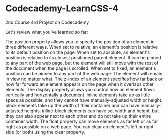 # Codecademy-LearnCSS-4
2nd Course 4rd Project on Codecademy

Let's review what you've learned so far:

The position property allows you to specify the position of an element in three different ways.
When set to relative, an element's position is relative to its default position on the page.
When set to absolute, an element's position is relative to its closest positioned parent element. It can be pinned to any part of the web page, but the element will still move with the rest of the document when the page is scrolled.
When set to fixed, an element's position can be pinned to any part of the web page. The element will remain in view no matter what.
The z-index of an element specifies how far back or how far forward an element appears on the page when it overlaps other elements.
The display property allows you control how an element flows vertically and horizontally a document.
inline elements take up as little space as possible, and they cannot have manually-adjusted width or height.
block elements take up the width of their container and can have manually-adjusted heights.
inline-block elements can have set width and height, but they can also appear next to each other and do not take up their entire container width.
The float property can move elements as far left or as far right as possible on a web page.
You can clear an element's left or right side (or both) using the clear property.
